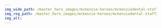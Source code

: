 ```yaml
---
img_wide_path: /master_hero_images/mckenzie-heroes/mckenziedental-staff2.jpg
img_reg_path: /master_hero_images/mckenzie-heroes/mckenziedental-staff2.jpg
img_alt:
---
```


